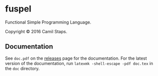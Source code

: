 # fuspel

Functional Simple Programming Language.

Copyright &copy; 2016 Camil Staps.

## Documentation

See `doc.pdf` on the [releases][] page for the documentation.
For the latest version of the documentation, run
`latexmk -shell-escape -pdf doc.tex` in the `doc` directory.

[releases]: https://github.com/camilstaps/fuspel/releases
